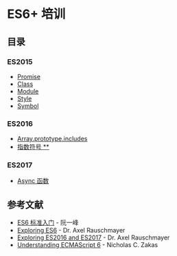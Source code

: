 # ES6+ 培训

## 目录

### ES2015

- [Promise](./es2015/promise/README.md)
- [Class](./es2015/class/README.md)
- [Module](./es2015/module/README.md)
- [Style](./es2015/style/README.md)
- [Symbol](./es2015/symbol/README.md)

### ES2016

- [Array.prototype.includes](./es2016/array-includes/README.md)
- [指数符号 **](./es2016/exponentiation-operator/README.md)

### ES2017

- [Async 函数](./es2017/async-functions/README.md)

## 参考文献

- [ES6 标准入门](http://es6.ruanyifeng.com/) - 阮一峰
- [Exploring ES6](http://exploringjs.com/es6/) - Dr. Axel Rauschmayer
- [Exploring ES2016 and ES2017](http://exploringjs.com/es2016-es2017/) - Dr. Axel Rauschmayer
- [Understanding ECMAScript 6](https://github.com/nzakas/understandinges6) - Nicholas C. Zakas